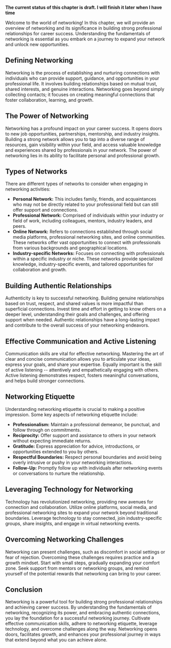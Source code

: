 **The current status of this chapter is draft. I will finish it later when I have time**

Welcome to the world of networking! In this chapter, we will provide an overview of networking and its significance in building strong professional relationships for career success. Understanding the fundamentals of networking is essential as you embark on a journey to expand your network and unlock new opportunities.

Defining Networking
-------------------

Networking is the process of establishing and nurturing connections with individuals who can provide support, guidance, and opportunities in your professional life. It involves building relationships based on mutual trust, shared interests, and genuine interactions. Networking goes beyond simply collecting contacts; it focuses on creating meaningful connections that foster collaboration, learning, and growth.

The Power of Networking
-----------------------

Networking has a profound impact on your career success. It opens doors to new job opportunities, partnerships, mentorship, and industry insights. Building a strong network allows you to tap into a diverse range of resources, gain visibility within your field, and access valuable knowledge and experiences shared by professionals in your network. The power of networking lies in its ability to facilitate personal and professional growth.

Types of Networks
-----------------

There are different types of networks to consider when engaging in networking activities:

* **Personal Network:** This includes family, friends, and acquaintances who may not be directly related to your professional field but can still offer support and connections.
* **Professional Network:** Comprised of individuals within your industry or field of work, including colleagues, mentors, industry leaders, and peers.
* **Online Network:** Refers to connections established through social media platforms, professional networking sites, and online communities. These networks offer vast opportunities to connect with professionals from various backgrounds and geographical locations.
* **Industry-specific Networks:** Focuses on connecting with professionals within a specific industry or niche. These networks provide specialized knowledge, industry-specific events, and tailored opportunities for collaboration and growth.

Building Authentic Relationships
--------------------------------

Authenticity is key to successful networking. Building genuine relationships based on trust, respect, and shared values is more impactful than superficial connections. Invest time and effort in getting to know others on a deeper level, understanding their goals and challenges, and offering support when needed. Authentic relationships have a long-lasting impact and contribute to the overall success of your networking endeavors.

Effective Communication and Active Listening
--------------------------------------------

Communication skills are vital for effective networking. Mastering the art of clear and concise communication allows you to articulate your ideas, express your goals, and share your expertise. Equally important is the skill of active listening -- attentively and empathetically engaging with others. Active listening demonstrates respect, fosters meaningful conversations, and helps build stronger connections.

Networking Etiquette
--------------------

Understanding networking etiquette is crucial to making a positive impression. Some key aspects of networking etiquette include:

* **Professionalism:** Maintain a professional demeanor, be punctual, and follow through on commitments.
* **Reciprocity:** Offer support and assistance to others in your network without expecting immediate returns.
* **Gratitude:** Express appreciation for advice, introductions, or opportunities extended to you by others.
* **Respectful Boundaries:** Respect personal boundaries and avoid being overly intrusive or pushy in your networking interactions.
* **Follow-Up:** Promptly follow up with individuals after networking events or conversations to nurture the relationship.

Leveraging Technology for Networking
------------------------------------

Technology has revolutionized networking, providing new avenues for connection and collaboration. Utilize online platforms, social media, and professional networking sites to expand your network beyond traditional boundaries. Leverage technology to stay connected, join industry-specific groups, share insights, and engage in virtual networking events.

Overcoming Networking Challenges
--------------------------------

Networking can present challenges, such as discomfort in social settings or fear of rejection. Overcoming these challenges requires practice and a growth mindset. Start with small steps, gradually expanding your comfort zone. Seek support from mentors or networking groups, and remind yourself of the potential rewards that networking can bring to your career.

Conclusion
----------

Networking is a powerful tool for building strong professional relationships and achieving career success. By understanding the fundamentals of networking, recognizing its power, and embracing authentic connections, you lay the foundation for a successful networking journey. Cultivate effective communication skills, adhere to networking etiquette, leverage technology, and overcome challenges along the way. Networking opens doors, facilitates growth, and enhances your professional journey in ways that extend beyond what you can achieve alone.
